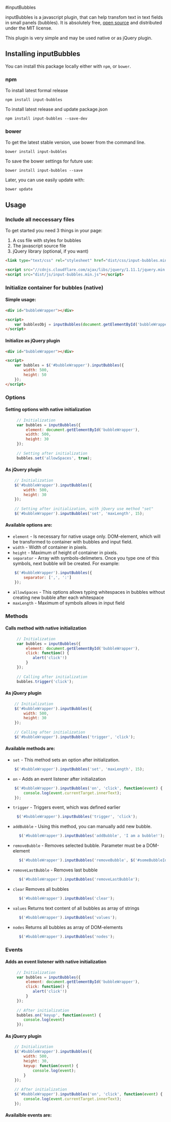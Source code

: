 #inputBubbles

inputBubbles is a javascript plugin, that can help transfom text in text fields in small panels (bubbles). It is absolutely free, [open source](https://github.com/lutaev/inputBubbles) and distributed under the MIT license.

 This plugin is very simple and may be used native or as jQuery plugin. 
 
 
## Installing inputBubbles 

You can install this package locally either with `npm`, or `bower`. 

### npm

To install latest formal release 
```shell
npm install input-bubbles
```

To install latest release and update package.json
```shell
npm install input-bubbles --save-dev
```

### bower

To get the latest stable version, use bower from the command line.
```shell
bower install input-bubbles
```

To save the bower settings for future use:
```shell
bower install input-bubbles --save
```

Later, you can use easily update with:
```shell
bower update
```

## Usage

### Include all neccessary files
To get started you need 3 things in your page:
 1. A css file with styles for bubbles
 2. The javascript source file
 3. jQuery library (optional, if you want)
 
```html
<link type="text/css" rel="stylesheet" href="dist/css/input-bubbles.min.css">

<script src="//cdnjs.cloudflare.com/ajax/libs/jquery/1.11.1/jquery.min.js"></script>
<script src="dist/js/input-bubbles.min.js"></script>
```

### Initialize container for bubbles (native)

#### Simple usage:

```html
<div id="bubbleWrapper"></div>

<script>
    var bubblesObj = inputBubbles(document.getElementById('bubbleWrapper'));
</script>
```

#### Initialize as jQuery plugin

```html
<div id="bubbleWrapper"></div>

<script>
    var bubbles = $('#bubbleWrapper').inputBubbles({
        width: 500,
        height: 50
    });
</script>
```

### Options

#### Setting options with native initialization
```javascript
     // Initialization
     var bubbles = inputBubbles({
         element: document.getElementById('bubbleWrapper'),   
         width: 500,
         height: 30
     });
     
     // Setting after initialization
     bubbles.set('allowSpaces', true);
 ```
 
#### As jQuery plugin
```javascript
    // Initialization
    $('#bubbleWrapper').inputBubbles({ 
        width: 500,
        height: 30
    });
      
    // Setting after initialization, with jQuery use method "set"
    $('#bubbleWrapper').inputBubbles('set', 'maxLength', 15);
```

#### Available options are:

 * `element` - Is necessary for native usage only. DOM-element, which will be transformed to container with bubbles and input field.
 * `width` - Width of container in pixels.
 * `height` - Maximum of height of container in pixels.
 * `separator` - Array with symbols-delimeters. Once you type one of this symbols, next bubble will be created. For example: 
 
 ```javascript
     $('#bubbleWrapper').inputBubbles({
         separator: [',', ':']
     });
 ```
 
 * `allowSpaces` - This options allows typing whitespaces in bubbles without creating new bubble after each whitespace
 * `maxLength` - Maximum of symbols allows in input field

 
### Methods

#### Calls method with native initialization
```javascript
     // Initialization
     var bubbles = inputBubbles({
         element: document.getElementById('bubbleWrapper'),
         click: function() {
            alert('click'!)
         }
     });
     
     // Calling after initialization
     bubbles.trigger('click');
 ```
 
#### As jQuery plugin
```javascript
    // Initialization
    $('#bubbleWrapper').inputBubbles({ 
        width: 500,
        height: 30
    });
      
    // Calling after initialization
    $('#bubbleWrapper').inputBubbles('trigger', 'click');
``` 
 
#### Available methods are:

 * `set` - This method sets an option after initialization.
 
 ```javascript
     $('#bubbleWrapper').inputBubbles('set', 'maxLength', 15);
 ```
 
 * `on` - Adds an event listener after initialization
 
 ```javascript
     $('#bubbleWrapper').inputBubbles('on', 'click', function(event) {
         console.log(event.currentTarget.innerText);   
     });
 ```
 
 * `trigger` - Triggers event, which was defined earlier
 
 ```javascript
      $('#bubbleWrapper').inputBubbles('trigger', 'click');
 ```
 
 * `addBubble` - Using this method, you can manually add new bubble. 
 
 ```javascript
       $('#bubbleWrapper').inputBubbles('addBubble', 'I am a bubble!');
 ```
 
 * `removeBubble` - Removes selected bubble. Parameter must be a DOM-element
 
 ```javascript
       $('#bubbleWrapper').inputBubbles('removeBubble', $('#someBubbleId')[0]);        
 ```  
 
 * `removeLastBubble` - Removes last bubble
 
 ```javascript
       $('#bubbleWrapper').inputBubbles('removeLastBubble');
 ```  
 
 * `clear` Removes all bubbles
 
 ```javascript
       $('#bubbleWrapper').inputBubbles('clear');
 ```
 
 * `values` Returns text content of all bubbles as array of strings
 
 ```javascript
       $('#bubbleWrapper').inputBubbles('values');
 ```
 
 * `nodes` Returns all bubbles as array of DOM-elements
 
 ```javascript
       $('#bubbleWrapper').inputBubbles('nodes');
 ```

### Events

#### Adds an event listener with native initialization
```javascript
     // Initialization
     var bubbles = inputBubbles({
         element: document.getElementById('bubbleWrapper'),
         click: function() {
            alert('click'!)
         }
     });
     
     // After initialization
     bubbles.on('keyup', function(event) {
        console.log(event)
     });
 ```
 
#### As jQuery plugin
```javascript
    // Initialization
    $('#bubbleWrapper').inputBubbles({ 
        width: 500,
        height: 30,
        keyup: function(event) {
            console.log(event);    
        }
    });
      
    // After initialization
    $('#bubbleWrapper').inputBubbles('on', 'click', function(event) {
        console.log(event.currentTarget.innerText);   
    });
``` 

#### Availalble events are:




